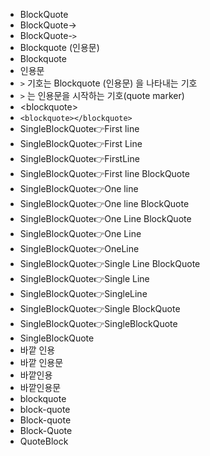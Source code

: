 - BlockQuote
- BlockQuote->
- BlockQuote-`>`
- Blockquote (인용문)
- Blockquote
- 인용문
- `>` 기호는 Blockquote (인용문) 을 나타내는 기호
- `>` 는 인용문을 시작하는 기호(quote marker)
- \<blockquote></blockquote>
- `<blockquote></blockquote>`
- SingleBlockQuote👉First line
- SingleBlockQuote👉First Line
- SingleBlockQuote👉FirstLine
- SingleBlockQuote👉First line BlockQuote
- SingleBlockQuote👉One line
- SingleBlockQuote👉One line BlockQuote
- SingleBlockQuote👉One Line BlockQuote
- SingleBlockQuote👉One Line
- SingleBlockQuote👉OneLine
- SingleBlockQuote👉Single Line BlockQuote
- SingleBlockQuote👉Single Line
- SingleBlockQuote👉SingleLine
- SingleBlockQuote👉Single BlockQuote
- SingleBlockQuote👉SingleBlockQuote
- SingleBlockQuote
- 바깥 인용
- 바깥 인용문
- 바깥인용
- 바깥인용문
- blockquote
- block-quote
- Block-quote
- Block-Quote
- QuoteBlock